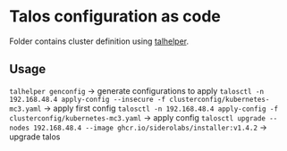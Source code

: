 # Talos configuration as code
Folder contains cluster definition using [talhelper](https://github.com/budimanjojo/talhelper).

## Usage
`talhelper genconfig` -> generate configurations to apply
`talosctl -n 192.168.48.4 apply-config --insecure -f clusterconfig/kubernetes-mc3.yaml` -> apply first config
`talosctl -n 192.168.48.4 apply-config -f clusterconfig/kubernetes-mc3.yaml` -> apply config
`talosctl upgrade --nodes 192.168.48.4 --image ghcr.io/siderolabs/installer:v1.4.2` -> upgrade talos
